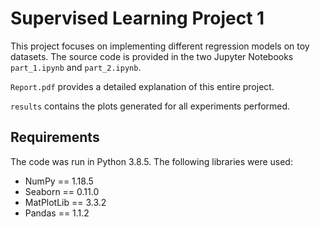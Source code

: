 # Supervised Learning Project 1

This project focuses on implementing different regression models on toy datasets. The source code is 
provided in the two Jupyter Notebooks ``part_1.ipynb`` and `part_2.ipynb`.

`Report.pdf` provides a detailed explanation of this entire project.

`results` contains the plots generated for all experiments performed. 

## Requirements

The code was run in Python 3.8.5. The following libraries were used:

* NumPy == 1.18.5
* Seaborn == 0.11.0
* MatPlotLib == 3.3.2
* Pandas == 1.1.2
